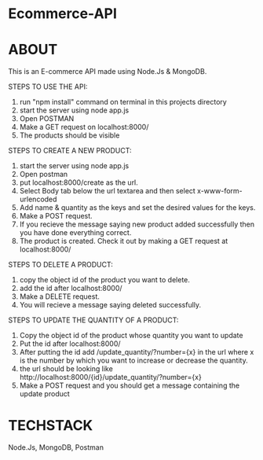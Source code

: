 # Ecommerce-API

# ABOUT

This is an E-commerce API made using Node.Js & MongoDB.

STEPS TO USE THE API:

1. run "npm install" command on terminal in this projects directory
2. start the server using node app.js
3. Open POSTMAN
4. Make a GET request on localhost:8000/
5. The products should be visible

STEPS TO CREATE A NEW PRODUCT:

1. start the server using node app.js
2. Open postman
3. put localhost:8000/create as the url.
4. Select Body tab below the url textarea and then select x-www-form-urlencoded
5. Add name & quantity as the keys and set the desired values for the keys.
6. Make a POST request.
7. If you recieve the message saying new product added successfully then you have done everything correct.
8. The product is created. Check it out by making a GET request at localhost:8000/

STEPS TO DELETE A PRODUCT:

1. copy the object id of the product you want to delete.
2. add the id after localhost:8000/
3. Make a DELETE request.
4. You will recieve a message saying deleted successfully.

STEPS TO UPDATE THE QUANTITY OF A PRODUCT:

1. Copy the object id of the product whose quantity you want to update
2. Put the id after localhost:8000/
3. After putting the id add /update_quantity/?number={x} in the url where x is the number by which you want to increase or decrease the quantity.
4. the url should be looking like http://localhost:8000/{id}/update_quantity/?number={x}
5. Make a POST request and you should get a message containing the update product

# TECHSTACK

Node.Js, MongoDB, Postman
